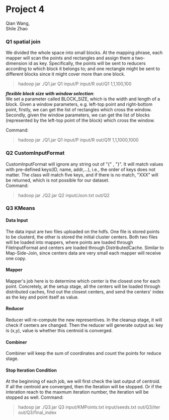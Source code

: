 # Project 4

Qian Wang,   
Shile Zhao

### Q1 spatial join

We divided the whole space into small blocks. At the mapping phrase, each mapper will scan the points and rectangles and assign them a two-dimension id as key. Specifically, the points will be sent to reducers according to which block it belongs to; and one rectangle might be sent to different blocks since it might cover more than one block.
>hadoop jar ./Q1.jar Q1 input/P input/R out/Q1 1,1,100,100

***flexible block size with window selection***:  
We set a parameter called BLOCK_SIZE, which is the width and length of a block. Given a window parameters, e.g. left-top point and right-bottom point, firstly, we can get the list of rectangles which cross the window. Secondly, given the window parameters, we can get the list of blocks (represented by the left-top point of the block) which cross the window.

Command:
>hadoop jar ./Q1.jar Q1 input/P input/R out/Q1f 1,1,1000,1000

### Q2 CustomInputFormat
CustomInputFormat will ignore any string out of "{" , "}".
It will match values with pre-defined keys(ID, name, addr,...), i.e., the order of keys does not matter.
The class will match five keys, and if there is no match, "XXX" will be returned, which is not possible for our dataset.  
Command:
>hadoop jar ./Q2.jar Q2 input/Json.txt out/Q2


### Q3 KMeans
#### Data Input
The data input are two files uploaded on the hdfs. One file is stored points to be clusterd, the other is stored the
initial cluster centers. Both two files will be loaded into mappers, where points are loaded through FileInputFormat and centers are loaded through DistributedCache. Similar to Map-Side-Join, since centers data are very small each mapper will receive one copy.
#### Mapper
Mapper's job here is to determine which center is the closest one for each point. Concretely, at the setup stage, all the centers will be loaded through distributed caches, find out the closest centers, and send the centers' index as the key and point itself as value.
#### Reducer
Reducer will re-compute the new representives.
In the cleanup stage, it will check if centers are changed. Then the reducer will generate output as: key is (x,y), value is whether this centroid is converged.
#### Combiner
Combiner will keep the sum of coordinates and count the points for reduce stage.
#### Stop Iteration Condition
At the beginning of each job, we will first check the last output of centroid. If all the centroid are converged, then the Iteration will be stopped. Or if the interation reach to the maxmum iteration number, the iteration will be stopped as well.
Command:
>hadoop jar ./Q3.jar Q3 input/KMPoints.txt input/seeds.txt out/Q3/iter out/Q3/final_index
